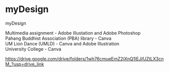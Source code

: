 # myDesign
myDesign

Multimedia assignment - Adobe Illustation and Adobe Photoshop <br/>
Pahang Buddhist Association (PBA) library - Canva  <br/>
UM Lion Dance (UMLD) - Canva and Adobe Illustration  <br/>
University College - Canva <br/>

https://drive.google.com/drive/folders/1wh76cmueEmZ2jXnQ1lEJifJZtLX3cnM_?usp=drive_link
